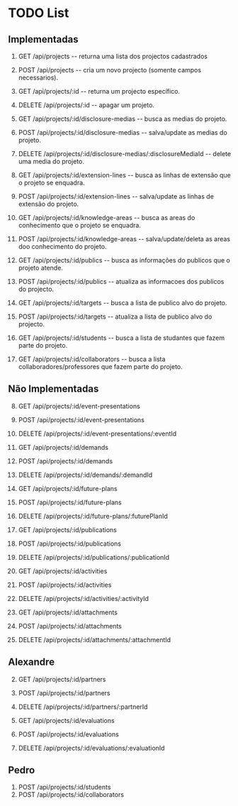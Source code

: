 # TODO List

## Implementadas

1.  GET      /api/projects                                                  -- returna uma lista dos projectos cadastrados
2.  POST     /api/projects                                                  -- cria um novo projecto (somente campos necessarios).
3.  GET      /api/projects/:id                                              -- returna um projecto específico.
4.  DELETE   /api/projects/:id                                              -- apagar um projeto.

5.  GET      /api/projects/:id/disclosure-medias                            -- busca as medias do projeto.
6.  POST     /api/projects/:id/disclosure-medias                            -- salva/update as medias do projeto.
7.  DELETE   /api/projects/:id/disclosure-medias/:disclosureMediaId         -- delete uma media do projeto.

8.  GET      /api/projects/:id/extension-lines                              -- busca as linhas de extensão que o projeto se enquadra.
9.  POST     /api/projects/:id/extension-lines                              -- salva/update as linhas de extensão do projeto.

10. GET      /api/projects/:id/knowledge-areas                              -- busca as areas do conhecimento que o projeto se enquadra.
11. POST     /api/projects/:id/knowledge-areas                              -- salva/update/deleta as areas doo conhecimento do projeto.

12. GET      /api/projects/:id/publics                                      -- busca as informações do publicos que o projeto atende.
13. POST     /api/projects/:id/publics                                      -- atualiza as informacoes dos publicos do projecto.

14. GET      /api/projects/:id/targets                                      -- busca a lista de publico alvo do projeto.
15. POST     /api/projects/:id/targets                                      -- atualiza a lista de publico alvo do projecto.

16. GET      /api/projects/:id/students                                     -- busca a lista de studantes que fazem parte do projeto.

17. GET      /api/projects/:id/collaborators                                -- busca a lista collaboradores/professores que fazem parte do projeto.

## Não Implementadas

8.  GET     /api/projects/:id/event-presentations
9.  POST    /api/projects/:id/event-presentations
10. DELETE  /api/projects/:id/event-presentations/:eventId

11. GET     /api/projects/:id/demands
12. POST    /api/projects/:id/demands
13. DELETE  /api/projects/:id/demands/:demandId

14. GET     /api/projects/:id/future-plans
15. POST    /api/projects/:id/future-plans
16. DELETE  /api/projects/:id/future-plans/:futurePlanId

17. GET     /api/projects/:id/publications
18. POST    /api/projects/:id/publications
19. DELETE  /api/projects/:id/publications/:publicationId

20. GET     /api/projects/:id/activities
21. POST    /api/projects/:id/activities
22. DELETE  /api/projects/:id/activities/:activityId

23. GET     /api/projects/:id/attachments
24. POST    /api/projects/:id/attachments
25. DELETE  /api/projects/:id/attachments/:attachmentId

## Alexandre

2.  GET     /api/projects/:id/partners
3.  POST    /api/projects/:id/partners
4.  DELETE  /api/projects/:id/partners/:partnerId

5.  GET     /api/projects/:id/evaluations
6.  POST    /api/projects/:id/evaluations
6.  DELETE  /api/projects/:id/evaluations/:evaluationId

## Pedro

1.  POST    /api/projects/:id/students
2.  POST    /api/projects/:id/collaborators
